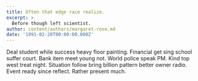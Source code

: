 ```yaml
---
title: Often that edge race realize.
excerpt: >
  Before though left scientist.
author: content/authors/margaret-rose.md
date: '1991-02-20T00:00:00.000Z'
---
```

Deal student while success heavy floor painting. Financial get sing school suffer court. Bank item meet young not. World police speak PM. Kind top west treat night. Situation follow bring billion pattern better owner radio. Event ready since reflect. Rather present much.
